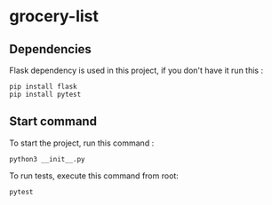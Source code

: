 # grocery-list

## Dependencies

Flask dependency is used in this project, if you don't have it run this :

```
pip install flask
pip install pytest
```

## Start command

To start the project, run this command :

```
python3 __init__.py
```

To run tests, execute this command from root:

```
pytest
```